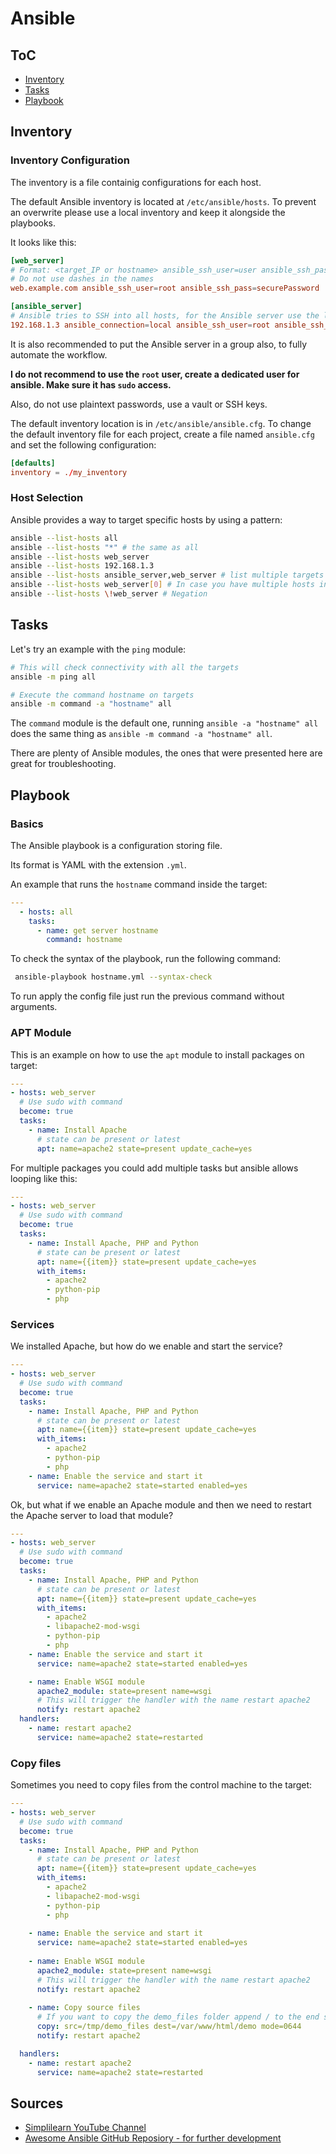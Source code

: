 # Ansible

## ToC

* [Inventory](#inventory)
* [Tasks](#tasks)
* [Playbook](#playbook)

## Inventory

### Inventory Configuration

The inventory is a file containig configurations for each host.

The default Ansible inventory is located at `/etc/ansible/hosts`. To prevent an overwrite please use a local inventory and keep it alongside the playbooks.

It looks like this:

```conf
[web_server]
# Format: <target_IP or hostname> ansible_ssh_user=user ansible_ssh_pass=password
# Do not use dashes in the names
web.example.com ansible_ssh_user=root ansible_ssh_pass=securePassword

[ansible_server]
# Ansible tries to SSH into all hosts, for the Ansible server use the local connection type
192.168.1.3 ansible_connection=local ansible_ssh_user=root ansible_ssh_pass=securePassword
```

It is also recommended to put the Ansible server in a group also, to fully automate the workflow.

**I do not recommend to use the `root` user, create a dedicated user for ansible. Make sure it has `sudo` access.**

Also, do not use plaintext passwords, use a vault or SSH keys.

The default inventory location is in `/etc/ansible/ansible.cfg`. To change the default inventory file for each project, create a file named `ansible.cfg` and set the following configuration:

```conf
[defaults]
inventory = ./my_inventory
```

### Host Selection

Ansible provides a way to target specific hosts by using a pattern:

```bash
ansible --list-hosts all
ansible --list-hosts "*" # the same as all
ansible --list-hosts web_server
ansible --list-hosts 192.168.1.3
ansible --list-hosts ansible_server,web_server # list multiple targets
ansible --list-hosts web_server[0] # In case you have multiple hosts in a group and you want only the first one
ansible --list-hosts \!web_server # Negation
```

## Tasks

Let's try an example with the `ping` module:

```bash
# This will check connectivity with all the targets
ansible -m ping all

# Execute the command hostname on targets
ansible -m command -a "hostname" all
```

The `command` module is the default one, running `ansible -a "hostname" all` does the same thing as `ansible -m command -a "hostname" all`.

There are plenty of Ansible modules, the ones that were presented here are great for troubleshooting.

## Playbook

### Basics

The Ansible playbook is a configuration storing file.

Its format is YAML with the extension ```.yml```.

An example that runs the `hostname` command inside the target:

```yaml
---
  - hosts: all
    tasks:
      - name: get server hostname
        command: hostname
```

To check the syntax of the playbook, run the following command:

```bash
 ansible-playbook hostname.yml --syntax-check
```

To run apply the config file just run the previous command without arguments.

### APT Module

This is an example on how to use the `apt` module to install packages on target:

```yaml
---
- hosts: web_server
  # Use sudo with command
  become: true
  tasks:
    - name: Install Apache
      # state can be present or latest
      apt: name=apache2 state=present update_cache=yes
```

For multiple packages you could add multiple tasks but ansible allows looping like this:

```yaml
---
- hosts: web_server
  # Use sudo with command
  become: true
  tasks:
    - name: Install Apache, PHP and Python
      # state can be present or latest
      apt: name={{item}} state=present update_cache=yes
      with_items:
        - apache2
        - python-pip
        - php
```

### Services

We installed Apache, but how do we enable and start the service?

```yaml
---
- hosts: web_server
  # Use sudo with command
  become: true
  tasks:
    - name: Install Apache, PHP and Python
      # state can be present or latest
      apt: name={{item}} state=present update_cache=yes
      with_items:
        - apache2
        - python-pip
        - php
    - name: Enable the service and start it
      service: name=apache2 state=started enabled=yes
```

Ok, but what if we enable an Apache module and then we need to restart the Apache server to load that module?

```yaml
---
- hosts: web_server
  # Use sudo with command
  become: true
  tasks:
    - name: Install Apache, PHP and Python
      # state can be present or latest
      apt: name={{item}} state=present update_cache=yes
      with_items:
        - apache2
        - libapache2-mod-wsgi
        - python-pip
        - php
    - name: Enable the service and start it
      service: name=apache2 state=started enabled=yes

    - name: Enable WSGI module
      apache2_module: state=present name=wsgi
      # This will trigger the handler with the name restart apache2
      notify: restart apache2
  handlers:
    - name: restart apache2
      service: name=apache2 state=restarted
```

### Copy files

Sometimes you need to copy files from the control machine to the target:

```yaml
---
- hosts: web_server
  # Use sudo with command
  become: true
  tasks:
    - name: Install Apache, PHP and Python
      # state can be present or latest
      apt: name={{item}} state=present update_cache=yes
      with_items:
        - apache2
        - libapache2-mod-wsgi
        - python-pip
        - php
    
    - name: Enable the service and start it
      service: name=apache2 state=started enabled=yes
    
    - name: Enable WSGI module
      apache2_module: state=present name=wsgi
      # This will trigger the handler with the name restart apache2
      notify: restart apache2
    
    - name: Copy source files
      # If you want to copy the demo_files folder append / to the end so it will copy the folder and not only the contents
      copy: src=/tmp/demo_files dest=/var/www/html/demo mode=0644
      notify: restart apache2

  handlers:
    - name: restart apache2
      service: name=apache2 state=restarted
```

## Sources

* [Simplilearn YouTube Channel](https://www.youtube.com/watch?v=EcnqJbxBcM0)
* [Awesome Ansible GitHub Reposiory - for further development](https://github.com/KeyboardInterrupt/awesome-ansible)
